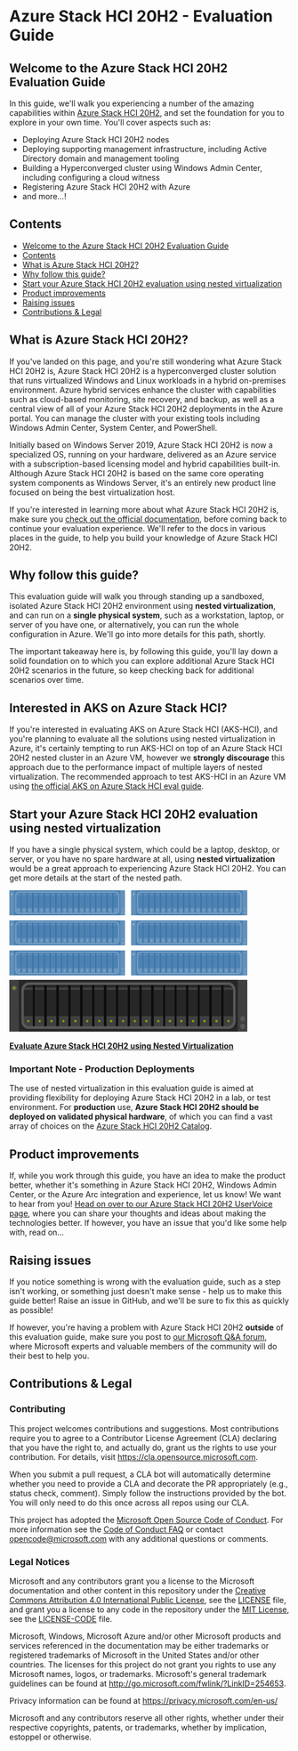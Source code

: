 Azure Stack HCI 20H2 - Evaluation Guide
==============

Welcome to the Azure Stack HCI 20H2 Evaluation Guide
-----------

In this guide, we'll walk you experiencing a number of the amazing capabilities within [Azure Stack HCI 20H2](https://azure.microsoft.com/en-us/products/azure-stack/hci/ "link to the Azure Stack HCI 20H2 landing page"), and set the foundation for you to explore in your own time.  You'll cover aspects such as:

* Deploying Azure Stack HCI 20H2 nodes
* Deploying supporting management infrastructure, including Active Directory domain and management tooling
* Building a Hyperconverged cluster using Windows Admin Center, including configuring a cloud witness
* Registering Azure Stack HCI 20H2 with Azure
* and more...!

Contents
-----------
- [Welcome to the Azure Stack HCI 20H2 Evaluation Guide](#welcome-to-the-azure-stack-hci-20h2-evaluation-guide)
- [Contents](#contents)
- [What is Azure Stack HCI 20H2?](#what-is-azure-stack-hci-20h2)
- [Why follow this guide?](#why-follow-this-guide)
- [Start your Azure Stack HCI 20H2 evaluation using nested virtualization](#start-your-azure-stack-hci-20h2-evaluation-using-nested-virtualization)
- [Product improvements](#product-improvements)
- [Raising issues](#raising-issues)
- [Contributions & Legal](#contributions--legal)

What is Azure Stack HCI 20H2?
-----------

If you've landed on this page, and you're still wondering what Azure Stack HCI 20H2 is, Azure Stack HCI 20H2 is a hyperconverged cluster solution that runs virtualized Windows and Linux workloads in a hybrid on-premises environment. Azure hybrid services enhance the cluster with capabilities such as cloud-based monitoring, site recovery, and backup, as well as a central view of all of your Azure Stack HCI 20H2 deployments in the Azure portal. You can manage the cluster with your existing tools including Windows Admin Center, System Center, and PowerShell.

Initially based on Windows Server 2019, Azure Stack HCI 20H2 is now a specialized OS, running on your hardware, delivered as an Azure service with a subscription-based licensing model and hybrid capabilities built-in. Although Azure Stack HCI 20H2 is based on the same core operating system components as Windows Server, it's an entirely new product line focused on being the best virtualization host.

If you're interested in learning more about what Azure Stack HCI 20H2 is, make sure you [check out the official documentation](https://docs.microsoft.com/en-us/azure-stack/hci/overview "What is Azure Stack HCI 20H2 documentation"), before coming back to continue your evaluation experience.  We'll refer to the docs in various places in the guide, to help you build your knowledge of Azure Stack HCI 20H2.

Why follow this guide?
-----------

This evaluation guide will walk you through standing up a sandboxed, isolated Azure Stack HCI 20H2 environment using **nested virtualization**, and can run on a **single physical system**, such as a workstation, laptop, or server of you have one, or alternatively, you can run the whole configuration in Azure.  We'll go into more details for this path, shortly.

The important takeaway here is, by following this guide, you'll lay down a solid foundation on to which you can explore additional Azure Stack HCI 20H2 scenarios in the future, so keep checking back for additional scenarios over time.

Interested in AKS on Azure Stack HCI?
-----------
If you're interested in evaluating AKS on Azure Stack HCI (AKS-HCI), and you're planning to evaluate all the solutions using nested virtualization in Azure, it's certainly tempting to run AKS-HCI on top of an Azure Stack HCI 20H2 nested cluster in an Azure VM, however we **strongly discourage** this approach due to the performance impact of multiple layers of nested virtualization. The recommended approach to test AKS-HCI in an Azure VM using [the official AKS on Azure Stack HCI eval guide](https://aka.ms/aks-hci-evalonazure "AKS on Azure Stack HCI eval guide").

Start your Azure Stack HCI 20H2 evaluation using nested virtualization
-----------

If you have a single physical system, which could be a laptop, desktop, or server, or you have no spare hardware at all, using **nested virtualization** would be a great approach to experiencing Azure Stack HCI 20H2.  You can get more details at the start of the nested path.

![Nested path image](/media/nested.png "Nested virtualization path image")

[**Evaluate Azure Stack HCI 20H2 using Nested Virtualization**](/nested/README.md "Evaluate Azure Stack HCI 20H2 using Nested Virtualization")

### Important Note - Production Deployments ###
The use of nested virtualization in this evaluation guide is aimed at providing flexibility for deploying Azure Stack HCI 20H2 in a lab, or test environment. For **production** use, **Azure Stack HCI 20H2 should be deployed on validated physical hardware**, of which you can find a vast array of choices on the [Azure Stack HCI 20H2 Catalog](https://aka.ms/azurestackhcicatalog "Azure Stack HCI 20H2 Catalog").

Product improvements
-----------
If, while you work through this guide, you have an idea to make the product better, whether it's something in Azure Stack HCI 20H2, Windows Admin Center, or the Azure Arc integration and experience, let us know!  We want to hear from you!  [Head on over to our Azure Stack HCI 20H2 UserVoice page](https://feedback.azure.com/forums/929833-azure-stack-hci "Azure Stack HCI 20H2 UserVoice"), where you can share your thoughts and ideas about making the technologies better.  If however, you have an issue that you'd like some help with, read on... 

Raising issues
-----------
If you notice something is wrong with the evaluation guide, such as a step isn't working, or something just doesn't make sense - help us to make this guide better!  Raise an issue in GitHub, and we'll be sure to fix this as quickly as possible!

If however, you're having a problem with Azure Stack HCI 20H2 **outside** of this evaluation guide, make sure you post to [our Microsoft Q&A forum](https://docs.microsoft.com/en-us/answers/topics/azure-stack-hci.html "Microsoft Q&A Forum"), where Microsoft experts and valuable members of the community will do their best to help you.

Contributions & Legal
-----------

### Contributing ###
This project welcomes contributions and suggestions.  Most contributions require you to agree to a Contributor License Agreement (CLA) declaring that you have the right to, and actually do, grant us the rights to use your contribution. For details, visit https://cla.opensource.microsoft.com.

When you submit a pull request, a CLA bot will automatically determine whether you need to provide a CLA and decorate the PR appropriately (e.g., status check, comment). Simply follow the instructions provided by the bot. You will only need to do this once across all repos using our CLA.

This project has adopted the [Microsoft Open Source Code of Conduct](https://opensource.microsoft.com/codeofconduct/).
For more information see the [Code of Conduct FAQ](https://opensource.microsoft.com/codeofconduct/faq/) or
contact [opencode@microsoft.com](mailto:opencode@microsoft.com) with any additional questions or comments.

### Legal Notices ###

Microsoft and any contributors grant you a license to the Microsoft documentation and other content in this repository under the [Creative Commons Attribution 4.0 International Public License](https://creativecommons.org/licenses/by/4.0/legalcode), see the [LICENSE](LICENSE) file, and grant you a license to any code in the repository under the [MIT License](https://opensource.org/licenses/MIT), see the [LICENSE-CODE](LICENSE-CODE) file.

Microsoft, Windows, Microsoft Azure and/or other Microsoft products and services referenced in the documentation may be either trademarks or registered trademarks of Microsoft in the United States and/or other countries. The licenses for this project do not grant you rights to use any Microsoft names, logos, or trademarks. Microsoft's general trademark guidelines can be found at http://go.microsoft.com/fwlink/?LinkID=254653.

Privacy information can be found at https://privacy.microsoft.com/en-us/

Microsoft and any contributors reserve all other rights, whether under their respective copyrights, patents, or trademarks, whether by implication, estoppel or otherwise.
